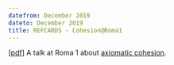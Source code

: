 ```yaml
---
datefrom: December 2019
dateto: December 2019
title: REFCARDS - Cohesion@Roma1
---
```


[\[pdf\]](stuff/cohesive_rome.pdf) A talk at Roma 1 about [axiomatic cohesion](http://www.tac.mta.ca/tac/volumes/19/3/19-03abs.html).
